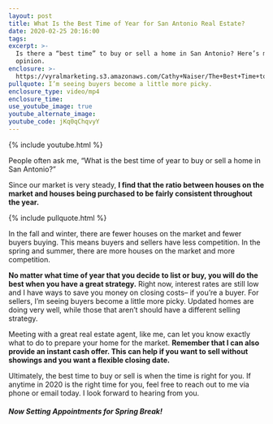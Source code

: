 ```yaml
---
layout: post
title: What Is the Best Time of Year for San Antonio Real Estate?
date: 2020-02-25 20:16:00
tags:
excerpt: >-
  Is there a “best time” to buy or sell a home in San Antonio? Here’s my expert
  opinion.
enclosure: >-
  https://vyralmarketing.s3.amazonaws.com/Cathy+Naiser/The+Best+Time+to+Buy+or+Sell+in+San+Antonio.mp4
pullquote: I’m seeing buyers become a little more picky.
enclosure_type: video/mp4
enclosure_time:
use_youtube_image: true
youtube_alternate_image:
youtube_code: jKq0qChqvyY
---
```


{% include youtube.html %}

People often ask me, “What is the best time of year to buy or sell a home in San Antonio?”&nbsp;

Since our market is very steady,&nbsp;**I find that the ratio between houses on the market and houses being purchased to be fairly consistent throughout the year.**

{% include pullquote.html %}

In the fall and winter, there are fewer houses on the market and fewer buyers buying. This means buyers and sellers have less competition. In the spring and summer, there are more houses on the market and more competition.&nbsp;

**No matter what time of year that you decide to list or buy, you will do the best when you have a great strategy.**&nbsp;Right now, interest rates are still low and I have ways to save you money on closing costs– if you’re a buyer. For sellers, I’m seeing buyers become a little more picky. Updated homes are doing very well, while those that aren’t should have a different selling strategy.

Meeting with a great real estate agent, like me, can let you know exactly what to do to prepare your home for the market.&nbsp;**Remember that I can also provide an instant cash offer. This can help if you want to sell without showings and you want a flexible closing date.**

Ultimately, the best time to buy or sell is when the time is right for you. If anytime in 2020 is the right time for you, feel free to reach out to me via phone or email today. I look forward to hearing from you.&nbsp;

#### ***Now Setting Appointments for Spring Break\!***

&nbsp;
